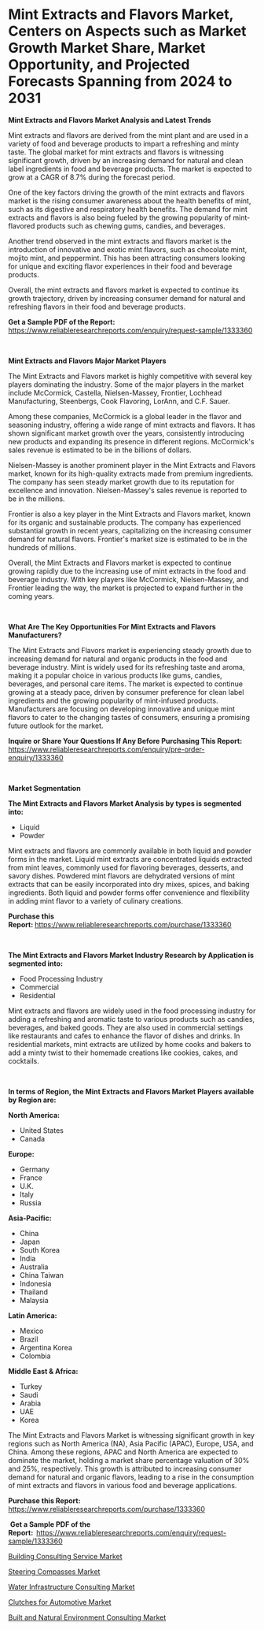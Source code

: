 <p><h1>Mint Extracts and Flavors Market, Centers on Aspects such as Market Growth Market Share, Market Opportunity, and Projected Forecasts Spanning from 2024 to 2031</h1></p><p><strong>Mint Extracts and Flavors Market Analysis and Latest Trends</strong></p>
<p><p>Mint extracts and flavors are derived from the mint plant and are used in a variety of food and beverage products to impart a refreshing and minty taste. The global market for mint extracts and flavors is witnessing significant growth, driven by an increasing demand for natural and clean label ingredients in food and beverage products. The market is expected to grow at a CAGR of 8.7% during the forecast period.</p><p>One of the key factors driving the growth of the mint extracts and flavors market is the rising consumer awareness about the health benefits of mint, such as its digestive and respiratory health benefits. The demand for mint extracts and flavors is also being fueled by the growing popularity of mint-flavored products such as chewing gums, candies, and beverages.</p><p>Another trend observed in the mint extracts and flavors market is the introduction of innovative and exotic mint flavors, such as chocolate mint, mojito mint, and peppermint. This has been attracting consumers looking for unique and exciting flavor experiences in their food and beverage products.</p><p>Overall, the mint extracts and flavors market is expected to continue its growth trajectory, driven by increasing consumer demand for natural and refreshing flavors in their food and beverage products.</p></p>
<p><strong>Get a Sample PDF of the Report:&nbsp;</strong> <a href="https://www.reliableresearchreports.com/enquiry/request-sample/1333360">https://www.reliableresearchreports.com/enquiry/request-sample/1333360</a></p>
<p>&nbsp;</p>
<p><strong>Mint Extracts and Flavors Major Market Players</strong></p>
<p><p>The Mint Extracts and Flavors market is highly competitive with several key players dominating the industry. Some of the major players in the market include McCormick, Castella, Nielsen-Massey, Frontier, Lochhead Manufacturing, Steenbergs, Cook Flavoring, LorAnn, and C.F. Sauer.</p><p>Among these companies, McCormick is a global leader in the flavor and seasoning industry, offering a wide range of mint extracts and flavors. It has shown significant market growth over the years, consistently introducing new products and expanding its presence in different regions. McCormick's sales revenue is estimated to be in the billions of dollars.</p><p>Nielsen-Massey is another prominent player in the Mint Extracts and Flavors market, known for its high-quality extracts made from premium ingredients. The company has seen steady market growth due to its reputation for excellence and innovation. Nielsen-Massey's sales revenue is reported to be in the millions.</p><p>Frontier is also a key player in the Mint Extracts and Flavors market, known for its organic and sustainable products. The company has experienced substantial growth in recent years, capitalizing on the increasing consumer demand for natural flavors. Frontier's market size is estimated to be in the hundreds of millions.</p><p>Overall, the Mint Extracts and Flavors market is expected to continue growing rapidly due to the increasing use of mint extracts in the food and beverage industry. With key players like McCormick, Nielsen-Massey, and Frontier leading the way, the market is projected to expand further in the coming years.</p></p>
<p>&nbsp;</p>
<p><strong>What Are The Key Opportunities For Mint Extracts and Flavors Manufacturers?</strong></p>
<p><p>The Mint Extracts and Flavors market is experiencing steady growth due to increasing demand for natural and organic products in the food and beverage industry. Mint is widely used for its refreshing taste and aroma, making it a popular choice in various products like gums, candies, beverages, and personal care items. The market is expected to continue growing at a steady pace, driven by consumer preference for clean label ingredients and the growing popularity of mint-infused products. Manufacturers are focusing on developing innovative and unique mint flavors to cater to the changing tastes of consumers, ensuring a promising future outlook for the market.</p></p>
<p><strong>Inquire or Share Your Questions If Any Before Purchasing This Report:</strong> <a href="https://www.reliableresearchreports.com/enquiry/pre-order-enquiry/1333360">https://www.reliableresearchreports.com/enquiry/pre-order-enquiry/1333360</a></p>
<p>&nbsp;</p>
<p><strong>Market Segmentation</strong></p>
<p><strong>The Mint Extracts and Flavors Market Analysis by types is segmented into:</strong></p>
<p><ul><li>Liquid</li><li>Powder</li></ul></p>
<p><p>Mint extracts and flavors are commonly available in both liquid and powder forms in the market. Liquid mint extracts are concentrated liquids extracted from mint leaves, commonly used for flavoring beverages, desserts, and savory dishes. Powdered mint flavors are dehydrated versions of mint extracts that can be easily incorporated into dry mixes, spices, and baking ingredients. Both liquid and powder forms offer convenience and flexibility in adding mint flavor to a variety of culinary creations.</p></p>
<p><strong>Purchase this Report:&nbsp;</strong><a href="https://www.reliableresearchreports.com/purchase/1333360">https://www.reliableresearchreports.com/purchase/1333360</a></p>
<p>&nbsp;</p>
<p><strong>The Mint Extracts and Flavors Market Industry Research by Application is segmented into:</strong></p>
<p><ul><li>Food Processing Industry</li><li>Commercial</li><li>Residential</li></ul></p>
<p><p>Mint extracts and flavors are widely used in the food processing industry for adding a refreshing and aromatic taste to various products such as candies, beverages, and baked goods. They are also used in commercial settings like restaurants and cafes to enhance the flavor of dishes and drinks. In residential markets, mint extracts are utilized by home cooks and bakers to add a minty twist to their homemade creations like cookies, cakes, and cocktails.</p></p>
<p>&nbsp;</p>
<p><strong>In terms of Region, the Mint Extracts and Flavors Market Players available by Region are:</strong></p>
<p>
    <p> <strong> North America: </strong>
        <ul>
            <li>United States</li>
            <li>Canada</li>
        </ul>
        </p> 
    <p> <strong> Europe: </strong>
        <ul>
            <li>Germany</li>
            <li>France</li>
            <li>U.K.</li>
            <li>Italy</li>
            <li>Russia</li>
        </ul>
        </p> 
    <p> <strong> Asia-Pacific: </strong>
        <ul>
            <li>China</li>
            <li>Japan</li>
            <li>South Korea</li>
            <li>India</li>
            <li>Australia</li>
            <li>China Taiwan</li>
            <li>Indonesia</li>
            <li>Thailand</li>
            <li>Malaysia</li>
        </ul>
        </p> 
    <p> <strong> Latin America: </strong>
        <ul>
            <li>Mexico</li>
            <li>Brazil</li>
            <li>Argentina Korea</li>
            <li>Colombia</li>
        </ul>
        </p> 
    <p> <strong> Middle East & Africa: </strong>
        <ul>
            <li>Turkey</li>
            <li>Saudi</li>
            <li>Arabia</li>
            <li>UAE</li>
            <li>Korea</li>
        </ul>
    </p>
    </p>
<p><p>The Mint Extracts and Flavors Market is witnessing significant growth in key regions such as North America (NA), Asia Pacific (APAC), Europe, USA, and China. Among these regions, APAC and North America are expected to dominate the market, holding a market share percentage valuation of 30% and 25%, respectively. This growth is attributed to increasing consumer demand for natural and organic flavors, leading to a rise in the consumption of mint extracts and flavors in various food and beverage applications.</p></p>
<p><strong>Purchase this Report: </strong><a href="https://www.reliableresearchreports.com/purchase/1333360">https://www.reliableresearchreports.com/purchase/1333360</a></p>
<p>&nbsp;<strong>Get a Sample PDF of the Report:&nbsp;&nbsp;</strong><a href="https://www.reliableresearchreports.com/enquiry/request-sample/1333360">https://www.reliableresearchreports.com/enquiry/request-sample/1333360</a></p>
<p><strong></strong></p>
<p><p><a href="https://github.com/Whitneyboyettebo9kiw7yr13/Market-Research-Report-List-1/blob/main/building-consulting-service-market.md">Building Consulting Service Market</a></p><p><a href="https://issuu.com/reportprime-2/docs/steering-compasses-market-size-2030.pptx">Steering Compasses Market</a></p><p><a href="https://github.com/jhcraigie/Market-Research-Report-List-2/blob/main/water-infrastructure-consulting-market.md">Water Infrastructure Consulting Market</a></p><p><a href="https://issuu.com/reportprime-2/docs/clutches-for-automotive-market-size-2030.pptx">Clutches for Automotive Market</a></p><p><a href="https://github.com/sonuprakash1/Market-Research-Report-List-1/blob/main/built-and-natural-environment-consulting-market.md">Built and Natural Environment Consulting Market</a></p></p>